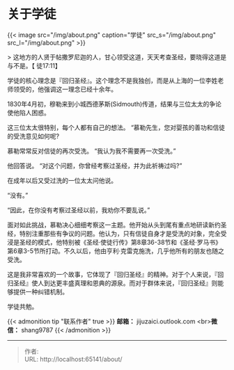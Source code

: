 # 关于学徒


{{&lt; image src=&#34;/img/about.png&#34; caption=&#34;学徒&#34; src_s=&#34;/img/about.png&#34; src_l=&#34;/img/about.png&#34; &gt;}}

&gt; 这地方的人贤于帖撒罗尼迦的人，甘心领受这道，天天考查圣经，要晓得这道是与不是。【 徒17:11】

学徒的核心理念是『回归圣经』。这个理念不是我独创，而是从上海的一位李姓老师领受的，他强调这一理念已经十余年。

1830年4月初，穆勒来到小城西德茅斯(Sidmouth)传道，结果与三位太太的争论使他陷人困惑。

这三位太太很特别，每个人都有自己的想法。 “慕勒先生，您对婴孩的善功和信徒的受洗意见如何呢? 

慕勒常常反对信徒的再次受洗。 “我认为我不需要再一次受洗。”

他回答说。 “对这个问题，你曾经考察过圣经，并为此祈祷过吗?”

在成年以后又受过洗的一位太太问他说。 

“没有。”

“因此，在你没有考察过圣经以前，我劝你不要乱说。”

面对如此挑战，慕勒决心细细考察这一主题。他开始从头到尾有重点地研读新约圣经，特别注重那些有争议的问题。他认为，只有信徒自身才是受洗的对象，完全受浸是圣经的模式，他特别被《圣经·使徒行传》第8章36-38节和《圣经·罗马书》第6章3-5节所打动。不久以后，他由亨利·克雷克施洗，几乎他所有的朋友也随之受洗。

这是我非常喜欢的一个故事，它体现了『回归圣经』的精神。对于个人来说，『回归圣经』使人到达更丰盛真理和恩典的源泉。而对于群体来说，『回归圣经』则能够提供一种纠错机制。

学徒共勉。

{{&lt; admonition tip &#34;联系作者&#34; true &gt;}}
**邮箱：** jijuzaici.outlook.com
&lt;br&gt;**微信：** shang9787
{{&lt; /admonition &gt;}}



---

> 作者:   
> URL: http://localhost:65141/about/  

